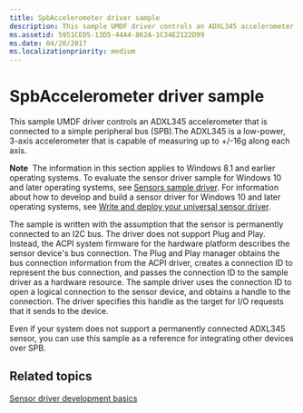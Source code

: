 ```yaml
---
title: SpbAccelerometer driver sample
description: This sample UMDF driver controls an ADXL345 accelerometer that is connected to a simple peripheral bus (SPB).
ms.assetid: 5951CED5-13D5-44A4-862A-1C34E2122D99
ms.date: 04/20/2017
ms.localizationpriority: medium
---
```


# SpbAccelerometer driver sample


This sample UMDF driver controls an ADXL345 accelerometer that is connected to a simple peripheral bus (SPB).The ADXL345 is a low-power, 3-axis accelerometer that is capable of measuring up to +/-16g along each axis.

**Note**  The information in this section applies to Windows 8.1 and earlier operating systems. To evaluate the sensor driver sample for Windows 10 and later operating systems, see [Sensors sample driver](https://github.com/Microsoft/Windows-driver-samples/tree/master/sensors). For information about how to develop and build a sensor driver for Windows 10 and later operating systems, see [Write and deploy your universal sensor driver](write-and-deploy-your-universal-sensor-driver.md).

 

The sample is written with the assumption that the sensor is permanently connected to an I2C bus. The driver does not support Plug and Play. Instead, the ACPI system firmware for the hardware platform describes the sensor device's bus connection. The Plug and Play manager obtains the bus connection information from the ACPI driver, creates a connection ID to represent the bus connection, and passes the connection ID to the sample driver as a hardware resource. The sample driver uses the connection ID to open a logical connection to the sensor device, and obtains a handle to the connection. The driver specifies this handle as the target for I/O requests that it sends to the device.

Even if your system does not support a permanently connected ADXL345 sensor, you can use this sample as a reference for integrating other devices over SPB.

## Related topics
[Sensor driver development basics](sensor-driver-development-basics.md)  



